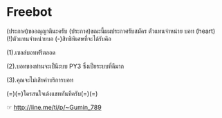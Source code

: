 # Freebot

(ประกาศ)ขออณุญาตินะครับ
(ประกาศ)ขณะนี้ผมประกาศรับสมัคร ตัวแทนจำหน่าย บอท (heart)
(!)ตัวแทนจำหน่ายบอ
(-)สิทธิพิเศษที่จะได้รับคิอ

(1).เซลล์บอทฟรีตลอด

(2).บอทของท่านจะเป็นีะบบ PY3 ซึ่งเป็ยระบบที่ดีมาก

(3).คุณจะไม่เสียค่าบริการบอท

(=)(=)ใครสนใจเด้งแชททันทีครับ(=)(=)

☞ http://line.me/ti/p/~Gumin_789

